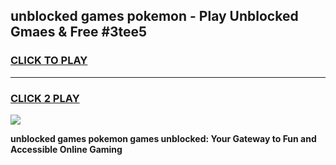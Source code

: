 
## unblocked games pokemon - Play Unblocked Gmaes & Free #3tee5
<h3>
<a href="https://news.freeplayer.one?title=unblocked_games_pokemon&ref=03M">CLICK TO PLAY</a></h3>
<hr>

<h3>
<a href="https://news.freeplayer.one?title=unblocked_games_pokemon&ref=03M">CLICK 2 PLAY</a>
  
</h3>

<a href="https://news.freeplayer.one?title=unblocked_games_pokemon&ref=03M"><img src="https://clearcache.store/games.png"></a>


**unblocked games pokemon games unblocked: Your Gateway to Fun and Accessible Online Gaming**
